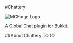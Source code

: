 #Chattery

![MCForge Logo](http://www.mcforge.net/community/public/style_images/4_logo.png)

A Global Chat plugin for Bukkit.

##About Chattery
TODO
